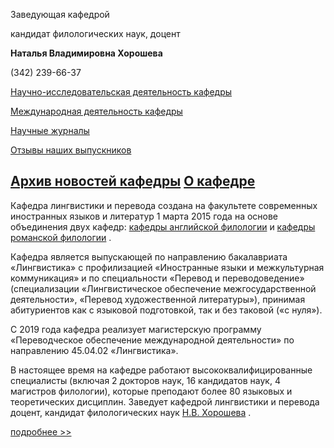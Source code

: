 Заведующая кафедрой
   

 кандидат филологических наук, доцент
 

**Наталья Владимировна Хорошева** 


 (342) 239-66-37
 


  
 



  

  

  


[Научно-исследовательская деятельность кафедры](http://www.psu.ru/fakultety/fakultet-sovremennykh-inostrannykh-yazykov-i-literatur/kafedry/kafedra-lingvistiki-i-perevoda/nauchno-issledovatelskaya-deyatelnost-kafedry) 


[Международная деятельность кафедры](http://www.psu.ru/fakultety/fakultet-sovremennykh-inostrannykh-yazykov-i-literatur/kafedry/kafedra-lingvistiki-i-perevoda/mezhdunarodnaya-deyatelnost-kafedry) 
  

[Научные журналы](http://www.psu.ru/fakultety/fakultet-sovremennykh-inostrannykh-yazykov-i-literatur/kafedry/kafedra-lingvistiki-i-perevoda/nauchnye-zhurnaly) 


[Отзывы наших выпускников](http://www.psu.ru/fakultety/fakultet-sovremennykh-inostrannykh-yazykov-i-literatur/kafedry/kafedra-romanskoj-filologii/otzyvy-nashikh-vypusknikov) 
  

[Архив новостей кафедры](http://www.psu.ru/fakultety/fakultet-sovremennykh-inostrannykh-yazykov-i-literatur/kafedry/kafedra-romanskoj-filologii/arkhiv-novostej-kafedry)
[О кафедре](http://www.psu.ru/fakultety/fakultet-sovremennykh-inostrannykh-yazykov-i-literatur/kafedry/kafedra-lingvistiki-i-perevoda/o-kafedre)
-------------------------------------------------------------------------------------------------------------------------------





 Кафедра лингвистики и перевода создана на факультете современных иностранных языков и литератур 1 марта 2015 года на основе объединения двух кафедр:
 [кафедры английской филологии](http://www.psu.ru/fakultety/fakultet-sovremennykh-inostrannykh-yazykov-i-literatur/kafedry/kafedra-anglijskoj-filologii) 
 и
 [кафедры романской филологии](http://www.psu.ru/fakultety/fakultet-sovremennykh-inostrannykh-yazykov-i-literatur/kafedry/kafedra-romanskoj-filologii) 
 .
   



 Кафедра является выпускающей по направлению бакалавриата «Лингвистика» с профилизацией «Иностранные языки и межкультурная коммуникация» и по специальности «Перевод и переводоведение» (специализации «Лингвистическое обеспечение межгосударственной деятельности», «Перевод художественной литературы»), принимая абитуриентов как с языковой подготовкой, так и без таковой («с нуля»).
   

  

 С 2019 года кафедра реализует магистерскую программу «Переводческое обеспечение международной деятельности» по направлению 45.04.02 «Лингвистика».
   

  

 В настоящее время на кафедре работают высококвалифицированные специалисты (включая 2 докторов наук, 16 кандидатов наук, 4 магистров филологии), которые преподают более 80 языковых и теоретических дисциплин. Заведует кафедрой лингвистики и перевода доцент, кандидат филологических наук
 [Н.В. Хорошева](http://www.psu.ru/personalnye-stranitsy-prepodavatelej/kh/natalya-vladimirovna-khorosheva) 
 .
 

[подробнее >>](http://www.psu.ru/fakultety/fakultet-sovremennykh-inostrannykh-yazykov-i-literatur/kafedry/kafedra-lingvistiki-i-perevoda/o-kafedre)